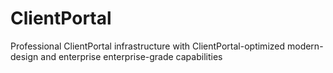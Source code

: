 # ClientPortal
Professional ClientPortal infrastructure with ClientPortal-optimized modern-design and enterprise enterprise-grade capabilities
